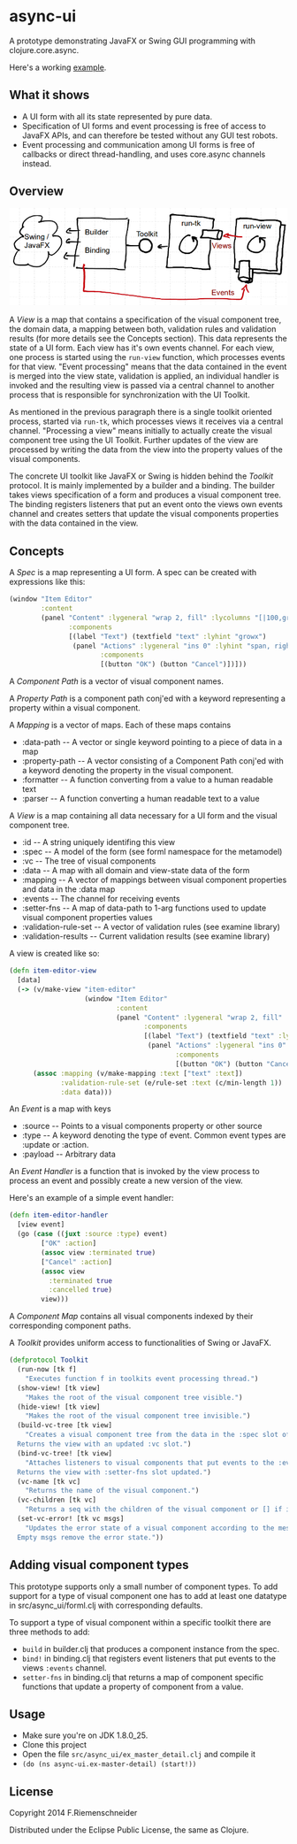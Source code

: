 # async-ui

A prototype demonstrating JavaFX or Swing GUI programming with clojure.core.async.

Here's a working [example](src/async_ui/ex_master_detail.clj).

## What it shows

 * A UI form with all its state represented by pure data.
 * Specification of UI forms and event processing is free of access to
   JavaFX APIs, and can therefore be tested without any GUI test robots.
 * Event processing and communication among UI forms is free of
   callbacks or direct thread-handling, and uses core.async channels
   instead.

## Overview

![Overview](overview.png)

A *View* is a map that contains a specification of the visual
component tree, the domain data, a mapping between both, validation
rules and validation results (for more details see the Concepts
section). This data represents the state of a UI form. Each view has
it's own events channel. For each view, one process is started using
the `run-view` function, which processes events for that view. "Event
processing" means that the data contained in the event is merged into
the view state, validation is applied, an individual handler is
invoked and the resulting view is passed via a central channel to
another process that is responsible for synchronization with the UI
Toolkit.

As mentioned in the previous paragraph there is a single toolkit
oriented process, started via `run-tk`, which processes views it
receives via a central channel. "Processing a view" means initially to
actually create the visual component tree using the UI
Toolkit. Further updates of the view are processed by writing the data
from the view into the property values of the visual components.

The concrete UI toolkit like JavaFX or Swing is hidden behind the
*Toolkit* protocol. It is mainly implemented by a builder and a
binding. The builder takes views specification of a form and produces
a visual component tree. The binding registers listeners that put an
event onto the views own events channel and creates setters that
update the visual components properties with the data contained in the
view.


## Concepts

A *Spec* is a map representing a UI form. A spec can be created with expressions
like this:
```clojure
(window "Item Editor"
        :content
        (panel "Content" :lygeneral "wrap 2, fill" :lycolumns "[|100,grow]" 
               :components
               [(label "Text") (textfield "text" :lyhint "growx")
                (panel "Actions" :lygeneral "ins 0" :lyhint "span, right"
                       :components
                       [(button "OK") (button "Cancel")])]))
```

A *Component Path* is a vector of visual component names.


A *Property Path* is a component path conj'ed with a keyword
representing a property within a visual component.


A *Mapping* is a vector of maps.
Each of these maps contains

 - :data-path      -- A vector or single keyword pointing to a piece of data in a map
 - :property-path  -- A vector consisting of a Component Path conj'ed with a keyword
                      denoting the property in the visual component.
 - :formatter      -- A function converting from a value to a human readable text
 - :parser         -- A function converting a human readable text to a value


A *View* is a map containing all data necessary for a UI form and the
visual component tree.

 - :id                   -- A string uniquely identifing this view
 - :spec                 -- A model of the form (see forml namespace for the metamodel)
 - :vc                   -- The tree of visual components
 - :data                 -- A map with all domain and view-state data of the form
 - :mapping              -- A vector of mappings between visual component
                            properties and data in the :data map
 - :events               -- The channel for receiving events
 - :setter-fns           -- A map of data-path to 1-arg functions used to update
                            visual component properties values
 - :validation-rule-set  -- A vector of validation rules (see examine library)
 - :validation-results   -- Current validation results (see examine library)

A view is created like so:

```clojure
(defn item-editor-view
  [data]
  (-> (v/make-view "item-editor"
                   (window "Item Editor"
                           :content
                           (panel "Content" :lygeneral "wrap 2, fill" :lycolumns "[|100,grow]" 
                                  :components
                                  [(label "Text") (textfield "text" :lyhint "growx")
                                   (panel "Actions" :lygeneral "ins 0" :lyhint "span, right"
                                          :components
                                          [(button "OK") (button "Cancel")])])))
      (assoc :mapping (v/make-mapping :text ["text" :text])
             :validation-rule-set (e/rule-set :text (c/min-length 1))
             :data data)))
```


An *Event* is a map with keys

 - :source   -- Points to a visual components property or other source
 - :type     -- A keyword denoting the type of event.
             Common event types are :update or :action.
 - :payload  -- Arbitrary data


An *Event Handler* is a function that is invoked by the view process to
process an event and possibly create a new version of the view.

Here's an example of a simple event handler:

```clojure
(defn item-editor-handler
  [view event]
  (go (case ((juxt :source :type) event)
        ["OK" :action]
        (assoc view :terminated true)
        ["Cancel" :action]
        (assoc view
          :terminated true
          :cancelled true)
        view)))
```

A *Component Map* contains all visual components indexed by their
corresponding component paths.


A *Toolkit* provides uniform access to functionalities of Swing or JavaFX.

```clojure
(defprotocol Toolkit
  (run-now [tk f]
    "Executes function f in toolkits event processing thread.")
  (show-view! [tk view]
    "Makes the root of the visual component tree visible.")
  (hide-view! [tk view]
    "Makes the root of the visual component tree invisible.")
  (build-vc-tree [tk view]
    "Creates a visual component tree from the data in the :spec slot of the view.
  Returns the view with an updated :vc slot.")
  (bind-vc-tree! [tk view]
    "Attaches listeners to visual components that put events to the :events channel of the view.
  Returns the view with :setter-fns slot updated.")
  (vc-name [tk vc]
    "Returns the name of the visual component.")
  (vc-children [tk vc]
    "Returns a seq with the children of the visual component or [] if it doesn't have any.")
  (set-vc-error! [tk vc msgs]
    "Updates the error state of a visual component according to the messages seq msgs.
  Empty msgs remove the error state."))
```

## Adding visual component types

This prototype supports only a small number of component types.  To
add support for a type of visual component one has to add at least one
datatype in src/async_ui/forml.clj with corresponding defaults.

To support a type of visual component within a specific toolkit there
are three methods to add:

* `build` in builder.clj that produces a component instance from the
  spec.
* `bind!` in binding.clj that registers event listeners that put
  events to the views `:events` channel.
* `setter-fns` in binding.clj that returns a map of component specific
  functions that update a property of component from a value.


## Usage

* Make sure you're on JDK 1.8.0_25.
* Clone this project
* Open the file `src/async_ui/ex_master_detail.clj` and compile it
* `(do (ns async-ui.ex-master-detail) (start!))`


## License

Copyright 2014 F.Riemenschneider

Distributed under the Eclipse Public License, the same as Clojure.
